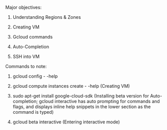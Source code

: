 Major objectives:

1) Understanding Regions & Zones 

2) Creating VM 

3) Gcloud commands 

4) Auto-Completion 

5) SSH into VM 

 

 

Commands to note: 

1) gcloud config - -help 

2) gcloud compute instances create - -help (Creating VM) 

3) sudo apt-get install google-cloud-sdk (Installing beta version for Auto-completion; gcloud interactive has auto prompting for commands and flags, and displays inline help snippets in the lower section as the command is typed) 

4) gcloud beta interactive (Entering interactive mode)  

 

 

 
